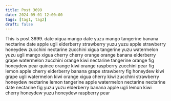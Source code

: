 ```yaml
---
title: Post 3699
date: 2024-09-01 12:00:00
tags: [tag1, tag2]
draft: false
---
```

This is post 3699.
date
xigua
mango
date
yuzu
mango
tangerine
banana
nectarine
date
apple
ugli
elderberry
strawberry
yuzu
yuzu
apple
strawberry
honeydew
zucchini
nectarine
zucchini
xigua
tangerine
yuzu
watermelon
yuzu
ugli
mango
xigua
cherry
cherry
orange
orange
banana
elderberry
grape
watermelon
zucchini
orange
kiwi
nectarine
tangerine
orange
fig
honeydew
pear
quince
orange
kiwi
orange
raspberry
zucchini
pear
fig
lemon
apple
cherry
elderberry
banana
grape
strawberry
fig
honeydew
kiwi
grape
ugli
watermelon
kiwi
orange
xigua
cherry
kiwi
zucchini
strawberry
honeydew
nectarine
lemon
tangerine
apple
watermelon
nectarine
nectarine
date
nectarine
fig
yuzu
yuzu
elderberry
banana
apple
ugli
lemon
kiwi
cherry
honeydew
yuzu
honeydew
raspberry
pear
